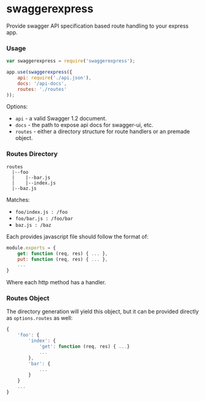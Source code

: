 # swaggerexpress

Provide swagger API specification based route handling to your express app.

### Usage

```javascript
var swaggerexpress = require('swaggerexpress');

app.use(swaggerexpress({
    api: require('./api.json'),
    docs: '/api-docs',
    routes: './routes'
));
```

Options:

- `api` - a valid Swagger 1.2 document.
- `docs` - the path to expose api docs for swagger-ui, etc.
- `routes` - either a directory structure for route handlers or an premade object.

### Routes Directory

```
routes
  |--foo
  |    |--bar.js
  |    |--index.js
  |--baz.js
```

Matches:

- `foo/index.js : /foo`
- `foo/bar.js : /foo/bar`
- `baz.js : /baz`

Each provides javascript file should follow the format of:

```javascript
module.exports = {
    get: function (req, res) { ... },
    put: function (req, res) { ... },
    ...
}
```

Where each http method has a handler.

### Routes Object

The directory generation will yield this object, but it can be provided directly as `options.routes` as well:

```javascript
{
    'foo': {
        'index': {
            'get': function (req, res) { ...}
            ...
        },
        'bar': {
            ...
        }
    }
    ...
}
```